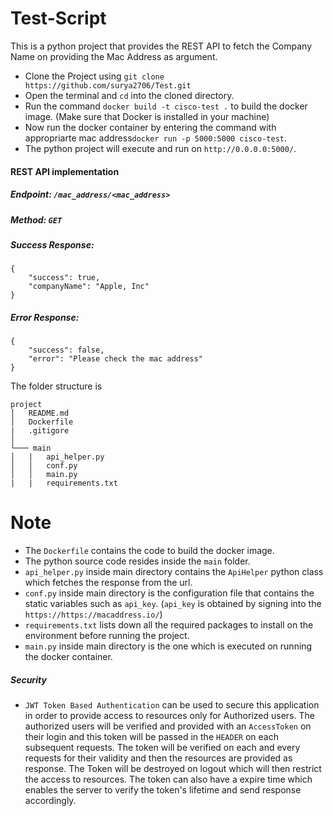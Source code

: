 # Test-Script

This is a python project that provides the REST API to fetch the Company Name on providing the Mac Address as argument.

- Clone the Project using `git clone https://github.com/surya2706/Test.git`
- Open the terminal and `cd` into the cloned directory.
- Run the command `docker build -t cisco-test .` to build the docker image. (Make sure that Docker is installed in your machine)
- Now run the docker container by entering the command with appropriarte mac address`docker run -p 5000:5000 cisco-test`.
- The python project will execute and run on `http://0.0.0.0:5000/`.

#### REST API implementation

##### Endpoint: `/mac_address/<mac_address>`

##### Method: `GET`

##### Success Response:

```
{
    "success": true,
    "companyName": "Apple, Inc"
}
```

##### Error Response:

```
{
    "success": false,
    "error": "Please check the mac address"
}
```

The folder structure is

```
project
│   README.md
│   Dockerfile
|   .gitigore
│
└─── main
│   |   api_helper.py
│   │   conf.py
│   │   main.py
|   |   requirements.txt
```

# Note

- The `Dockerfile` contains the code to build the docker image.
- The python source code resides inside the `main` folder.
- `api_helper.py` inside main directory contains the `ApiHelper` python class which fetches the response from the url.
- `conf.py` inside main directory is the configuration file that contains the static variables such as `api_key`. (`api_key` is obtained by signing into the `https://https://macaddress.io/`)
- `requirements.txt` lists down all the required packages to install on the environment before running the project.
- `main.py` inside main directory is the one which is executed on running the docker container.

##### Security

- `JWT Token Based Authentication` can be used to secure this application in order to provide access to resources only for Authorized users. The authorized users will be verified and provided with an `AccessToken` on their login and this token will be passed in the `HEADER` on each subsequent requests. The token will be verified on each and every requests for their validity and then the resources are provided as response. The Token will be destroyed on logout which will then restrict the access to resources. The token can also have a expire time which enables the server to verify the token's lifetime and send response accordingly.
